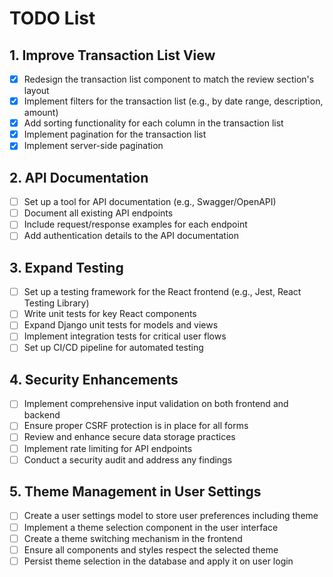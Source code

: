 # TODO List

## 1. Improve Transaction List View
- [X] Redesign the transaction list component to match the review section's layout
- [X] Implement filters for the transaction list (e.g., by date range, description, amount)
- [X] Add sorting functionality for each column in the transaction list
- [X] Implement pagination for the transaction list
- [X] Implement server-side pagination

## 2. API Documentation
- [ ] Set up a tool for API documentation (e.g., Swagger/OpenAPI)
- [ ] Document all existing API endpoints
- [ ] Include request/response examples for each endpoint
- [ ] Add authentication details to the API documentation

## 3. Expand Testing
- [ ] Set up a testing framework for the React frontend (e.g., Jest, React Testing Library)
- [ ] Write unit tests for key React components
- [ ] Expand Django unit tests for models and views
- [ ] Implement integration tests for critical user flows
- [ ] Set up CI/CD pipeline for automated testing

## 4. Security Enhancements
- [ ] Implement comprehensive input validation on both frontend and backend
- [ ] Ensure proper CSRF protection is in place for all forms
- [ ] Review and enhance secure data storage practices
- [ ] Implement rate limiting for API endpoints
- [ ] Conduct a security audit and address any findings

## 5. Theme Management in User Settings
- [ ] Create a user settings model to store user preferences including theme
- [ ] Implement a theme selection component in the user interface
- [ ] Create a theme switching mechanism in the frontend
- [ ] Ensure all components and styles respect the selected theme
- [ ] Persist theme selection in the database and apply it on user login